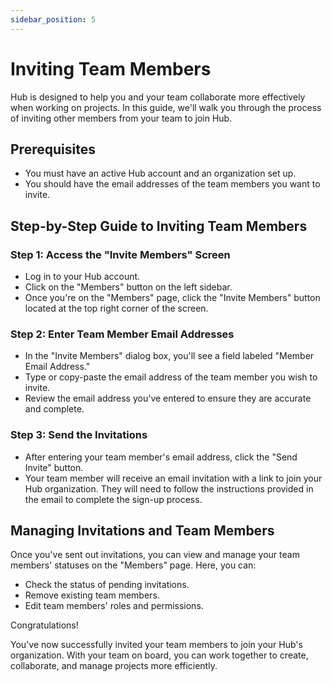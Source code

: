 ```yaml
---
sidebar_position: 5
---
```

Inviting Team Members
=====================

Hub is designed to help you and your team collaborate more effectively when working on projects. In this guide, we'll walk you through the process of inviting other members from your team to join Hub.

Prerequisites
-------------

-   You must have an active Hub account and an organization set up.
-   You should have the email addresses of the team members you want to invite.

Step-by-Step Guide to Inviting Team Members
-------------------------------------------

### Step 1: Access the "Invite Members" Screen

-   Log in to your Hub account.
-   Click on the "Members" button on the left sidebar.
-   Once you're on the "Members" page, click the "Invite Members" button located at the top right corner of the screen.

### Step 2: Enter Team Member Email Addresses

-   In the "Invite Members" dialog box, you'll see a field labeled "Member Email Address."
-   Type or copy-paste the email address of the team member you wish to invite.
-   Review the email address you've entered to ensure they are accurate and complete.

### Step 3: Send the Invitations

-   After entering your team member's email address, click the "Send Invite" button.
-   Your team member will receive an email invitation with a link to join your Hub organization. They will need to follow the instructions provided in the email to complete the sign-up process.

Managing Invitations and Team Members
-------------------------------------

Once you've sent out invitations, you can view and manage your team members' statuses on the "Members" page. Here, you can:

-   Check the status of pending invitations.
-   Remove existing team members.
-   Edit team members' roles and permissions.

Congratulations! 

You've now successfully invited your team members to join your Hub's organization. With your team on board, you can work together to create, collaborate, and manage projects more efficiently.